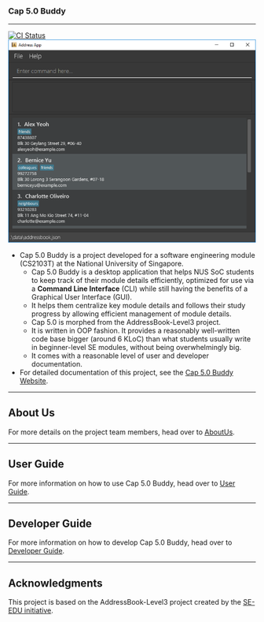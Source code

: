 ### Cap 5.0 Buddy

--------------------------------------------------------------------------------------------------------------------

[![CI Status](https://github.com/AY2021S1-CS2103T-F12-3/tp/workflows/Java%20CI/badge.svg)](https://github.com/AY2021S1-CS2103T-F12-3/tp/actions)
![Ui](docs/images/OriginalImages/Ui.png)

- Cap 5.0 Buddy is a project developed for a software engineering module (CS2103T) at the National University of Singapore.
  - Cap 5.0 Buddy is a desktop application that helps NUS SoC students to keep track of their module details efficiently, optimized for use via a
    **Command Line Interface** (CLI) while still having the benefits of a Graphical User Interface (GUI).
  - It helps them centralize key module details and follows their study
    progress by allowing efficient management of module details.
  - Cap 5.0 is morphed from the AddressBook-Level3 project.
  - It is written in OOP fashion. It provides a reasonably well-written code base bigger (around 6 KLoC) than what 
    students usually write in beginner-level SE modules, without being overwhelmingly big.
  - It comes with a reasonable level of user and developer documentation.
- For detailed documentation of this project, see the [Cap 5.0 Buddy Website](https://ay2021s1-cs2103t-f12-3.github.io/tp/).

------------------------------------------------------------------------------------------------------------------------------
## About Us
For more details on the project team members, head over to [AboutUs](https://github.com/AY2021S1-CS2103T-F12-3/tp/blob/master/docs/AboutUs.md).

-------------------------------------------------------------------------------------------------------------------------------
## User Guide
For more information on how to use Cap 5.0 Buddy, head over to [User Guide](https://github.com/AY2021S1-CS2103T-F12-3/tp/blob/master/docs/UserGuide.md).

------------------------------------------------------------------------------------------------------------------------------
## Developer Guide
For more information on how to develop Cap 5.0 Buddy, head over to [Developer Guide](https://github.com/AY2021S1-CS2103T-F12-3/tp/blob/master/docs/DeveloperGuideCAP5.md).

-------------------------------------------------------------------------------------------------------------------------------
## Acknowledgments
This project is based on the AddressBook-Level3 project created by the [SE-EDU initiative](https://se-education.org).

